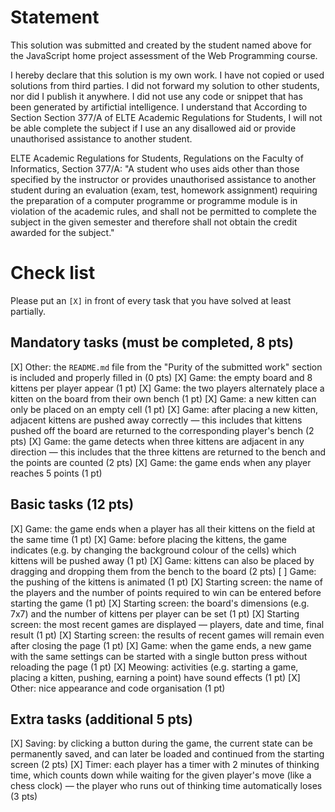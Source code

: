 # Statement

<Maimona Emanuel Nzinga>
<GAU5OE>

This solution was submitted and created by the student named above for the JavaScript home project assessment of the Web Programming course.

I hereby declare that this solution is my own work. I have not copied or used solutions from third parties. I did not forward my solution to other students, nor did I publish it anywhere. I did not use any code or snippet that has been generated by artifictial intelligence. I understand that According to Section Section 377/A of ELTE Academic Regulations for Students, I will not be able complete the subject if I use an any disallowed aid or provide unauthorised assistance to another student.

ELTE Academic Regulations for Students, Regulations on the Faculty of Informatics, Section 377/A: "A student who uses aids other than those specified by the instructor or provides unauthorised assistance to another student during an evaluation (exam, test, homework assignment) requiring the preparation of a computer programme or programme module is in violation of the academic rules, and shall not be permitted to complete the subject in the given semester and therefore shall not obtain the credit awarded for the subject."

# Check list

Please put an `[X]` in front of every task that you have solved at least partially.

## Mandatory tasks (must be completed, 8 pts)

[X] Other: the `README.md` file from the "Purity of the submitted work" section is included and properly filled in (0 pts)
[X] Game: the empty board and 8 kittens per player appear (1 pt)
[X] Game: the two players alternately place a kitten on the board from their own bench (1 pt)
[X] Game: a new kitten can only be placed on an empty cell (1 pt)
[X] Game: after placing a new kitten, adjacent kittens are pushed away correctly — this includes that kittens pushed off the board are returned to the corresponding player's bench (2 pts)
[X] Game: the game detects when three kittens are adjacent in any direction — this includes that the three kittens are returned to the bench and the points are counted (2 pts)
[X] Game: the game ends when any player reaches 5 points (1 pt)

## Basic tasks (12 pts)

[X] Game: the game ends when a player has all their kittens on the field at the same time (1 pt)
[X] Game: before placing the kittens, the game indicates (e.g. by changing the background colour of the cells) which kittens will be pushed away (1 pt)
[X] Game: kittens can also be placed by dragging and dropping them from the bench to the board (2 pts)
[ ] Game: the pushing of the kittens is animated (1 pt)
[X] Starting screen: the name of the players and the number of points required to win can be entered before starting the game (1 pt)
[X] Starting screen: the board's dimensions (e.g. 7x7) and the number of kittens per player can be set (1 pt)
[X] Starting screen: the most recent games are displayed — players, date and time, final result (1 pt)
[X] Starting screen: the results of recent games will remain even after closing the page (1 pt)
[X] Game: when the game ends, a new game with the same settings can be started with a single button press without reloading the page (1 pt)
[X] Meowing: activities (e.g. starting a game, placing a kitten, pushing, earning a point) have sound effects (1 pt)
[X] Other: nice appearance and code organisation (1 pt)

## Extra tasks (additional 5 pts)

[X] Saving: by clicking a button during the game, the current state can be permanently saved, and can later be loaded and continued from the starting screen (2 pts)
[X] Timer: each player has a timer with 2 minutes of thinking time, which counts down while waiting for the given player's move (like a chess clock) — the player who runs out of thinking time automatically loses (3 pts)